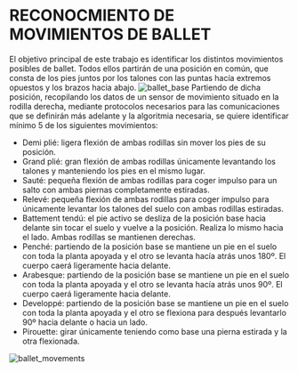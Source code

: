 # RECONOCMIENTO DE MOVIMIENTOS DE BALLET
El objetivo principal de este trabajo es identificar los distintos movimientos posibles de ballet.
Todos ellos partirán de una posición en común, que consta de los pies juntos por los talones con las puntas hacía extremos opuestos y los brazos hacia abajo.
![ballet_base](https://user-images.githubusercontent.com/113996288/207290113-8689933b-f3eb-468d-adad-0e034db4cce4.jpg)
Partiendo de dicha posición, recopilando los datos de un sensor de movimiento situado en la rodilla derecha, mediante protocolos necesarios para las comunicaciones que se definirán más adelante y la algoritmia necesaria, se quiere identificar mínimo 5 de los siguientes movimientos:
- Demi plié: ligera flexión de ambas rodillas sin mover los pies de su posición.
- Grand plié: gran flexión de ambas rodillas únicamente levantando los talones y manteniendo los pies en el mismo lugar.
- Sauté: pequeña flexión de ambas rodillas para coger impulso para un salto con ambas piernas completamente estiradas.
- Relevé: pequeña flexión de ambas rodillas para coger impulso para únicamente levantar los talones del suelo con ambas rodillas estiradas.
- Battement tendú: el pie activo se desliza de la posición base hacia delante sin tocar el suelo y vuelve a la posición. Realiza lo mismo hacia el lado. Ambas rodillas se mantienen derechas.
- Penché: partiendo de la posición base se mantiene un pie en el suelo con toda la planta apoyada y el otro se levanta hacía atrás unos 180º. El cuerpo caerá ligeramente hacia delante.
- Arabesque: partiendo de la posición base se mantiene un pie en el suelo con toda la planta apoyada y el otro se levanta hacía atrás unos 90º. El cuerpo caerá ligeramente hacia delante.
- Developpé: partiendo de la posición base se mantiene un pie en el suelo con toda la planta apoyada y el otro se flexiona para después levantarlo 90º hacia delante o hacia un lado.
- Pirouette: girar únicamente teniendo como base una pierna estirada y la otra flexionada.

![ballet_movements](https://user-images.githubusercontent.com/113996288/207289832-f453353b-033c-454a-8935-5602edbe3862.png)

